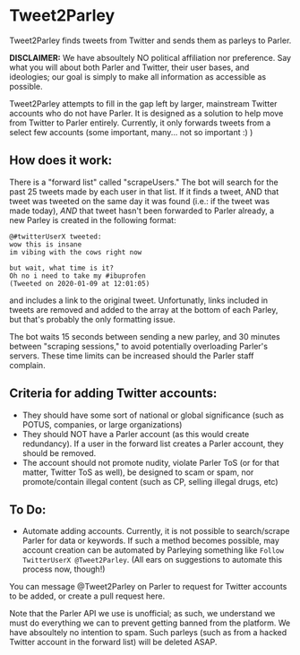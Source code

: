 # Tweet2Parley
Tweet2Parley finds tweets from Twitter and sends them as parleys to Parler.

**DISCLAIMER:** We have absoultely NO political affiliation nor preference. Say what you will about both Parler and Twitter, their user bases, and ideologies; our goal is simply to make all information as accessible as possible.

Tweet2Parley attempts to fill in the gap left by larger, mainstream Twitter accounts who do not have Parler. It is designed as a solution to help move from Twitter to Parler entirely. Currently, it only forwards tweets from a select few accounts (some important, many... not so important :)  )

## How does it work:
There is a "forward list" called "scrapeUsers." The bot will search for the past 25 tweets made by each user in that list. If it finds a tweet, AND that tweet was tweeted on the same day it was found (i.e.: if the tweet was made today), *AND* that tweet hasn't been forwarded to Parler already, a new Parley is created in the following format:
```
@#twitterUserX tweeted:
wow this is insane
im vibing with the cows right now

but wait, what time is it?
Oh no i need to take my #ibuprofen
(Tweeted on 2020-01-09 at 12:01:05)
```
and includes a link to the original tweet. Unfortunatly, links included in tweets are removed and added to the array at the bottom of each Parley, but that's probably the only formatting issue.

The bot waits 15 seconds between sending a new parley, and 30 minutes between "scraping sessions," to avoid potentially overloading Parler's servers. These time limits can be increased should the Parler staff complain. 

## Criteria for adding Twitter accounts:
- They should have some sort of national or global significance (such as POTUS, companies, or large organizations)
- They should NOT have a Parler account (as this would create redundancy). If a user in the forward list creates a Parler account, they should be removed.
- The account should not promote nudity, violate Parler ToS (or for that matter, Twitter ToS as well), be designed to scam or spam, nor promote/contain illegal content (such as CP, selling illegal drugs, etc)

## To Do:
- Automate adding accounts. Currently, it is not possible to search/scrape Parler for data or keywords. If such a method becomes possible, may account creation can be automated by Parleying something like `Follow TwitterUserX @Tweet2Parley`. (All ears on suggestions to automate this process now, though!)

You can message @Tweet2Parley on Parler to request for Twitter accounts to be added, or create a pull request here.

Note that the Parler API we use is unofficial; as such, we understand we must do everything we can to prevent getting banned from the platform. We have absoultely no intention to spam. Such parleys (such as from a hacked Twitter account in the forward list) will be deleted ASAP.
